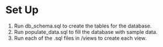 # Set Up
1. Run db_schema.sql to create the tables for the database.
2. Run populate_data.sql to fill the database with sample data.
3. Run each of the .sql files in /views to create each view.